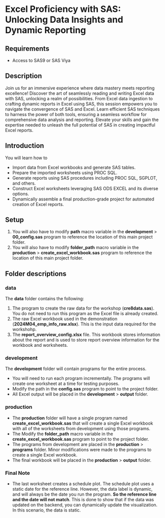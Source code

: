 # Excel Proficiency with SAS: Unlocking Data Insights and Dynamic Reporting

## Requirements
- Access to SAS9 or SAS Viya

## Description
Join us for an immersive experience where data mastery meets reporting excellence! Discover the art of seamlessly reading and writing Excel data with SAS, unlocking a realm of possibilities. From Excel data ingestion to crafting dynamic reports in Excel using SAS, this session empowers you to navigate the convergence of SAS and Excel. Learn efficient SAS techniques to harness the power of both tools, ensuring a seamless workflow for comprehensive data analysis and reporting. Elevate your skills and gain the expertise needed to unleash the full potential of SAS in creating impactful Excel reports. 

## Introduction
You will learn how to
- Import data from Excel workbooks and generate SAS tables.
- Prepare the imported worksheets using PROC SQL.
- Generate reports using SAS procedures including PROC SQL, SGPLOT, and others.
- Construct Excel worksheets leveraging SAS ODS EXCEL and its diverse options.
- Dynamically assemble a final production-grade project for automated creation of Excel reports.


## Setup
1. You will also have to modify **path** macro variable in the **development** > **00_config.sas** program to reference the location of this main project folder.
2. You will also have to modify **folder_path** macro variable in the **production** > **create_excel_workbook.sas** program to reference the location of this main project folder.

## Folder descriptions

### data 
The **data** folder contains the following:
1. The program to create the raw data for the workshop (**cre8data.sas**). You do not need to run this program as the Excel file is already created.
2. The raw Excel workbook used in the demonstration (**2024M04_emp_info_raw.xlsx**). This is the input data required for the workshohp.
3. The **report_overview_config.xlsx** file. This workbook stores information about the report and is used to store report overview information for the workbook and worksheets.

### development
The **development** folder will contain programs for the entire process. 
- You will need to run each program incrementally. The programs will create one worksheet at a time for testing purposes. 
- Modify the path in the **config.sas** program to point to the project folder. 
- All Excel output will be placed in the **development** > **output** folder.

### production
- The **production** folder will have a single program named **create_excel_workbook.sas** that will create a single Excel workbook with all of the worksheets from development using those programs. 
- The Modify the **folder_path** macro variable in the **create_excel_workbook.sas** program to point to the project folder. 
- The programs from development are placed in the **production** > **programs** folder. Minor modifications were made to the programs to create a single Excel workbook.
- The final workbook will be placed in the **production** > **output** folder.

### Final Note
- The last worksheet creates a schedule plot. The schedule plot uses a static date for the reference line. However, the data label is dynamic, and will always be the date you run the program. **So the reference line and the date will not match**. This is done to show that if the data was updated on the backend, you can dynamically update the visualization. In this scenario, the data is static.